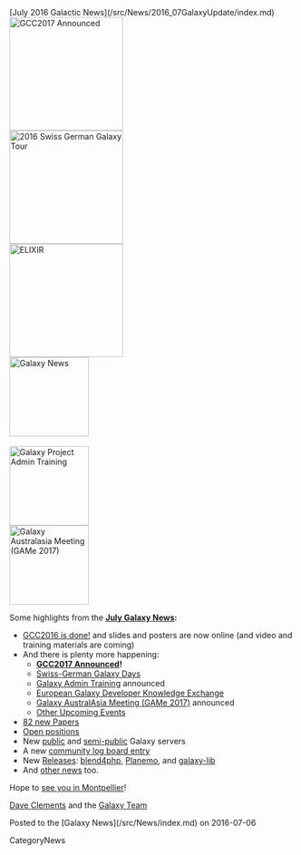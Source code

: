 <div class='newsItemHeader'>[July 2016 Galactic News](/src/News/2016_07GalaxyUpdate/index.md)</div>

<div class='right'>
<a href='/src/GalaxyUpdates/2016_07/index.md#gcc2017-26-30-june-2017-montpellier-france'><img src="/src/Images/Logos/GCC2107.png" alt="GCC2017 Announced" width="200" /></a><br />
<a href='/src/GalaxyUpdates/2016_07/index.md#swiss-german-galaxy-days'><img src="/src/Images/Logos/SG2016T.V2_logo.png" alt="2016 Swiss German Galaxy Tour" width="200" /></a><br />
<a href='/src/GalaxyUpdates/2016_07/index.md#european-galaxy-developer-knowledge-exchange'><img src="/src/Images/Logos/ElixirNoTextLogo.png" alt="ELIXIR" width="200" /></a>
</div>
<div class='right'>
<a href='/src/GalaxyUpdates/2016_07/index.md'><img src="/src/Images/GalaxyLogos/GalaxyNews.png" alt="Galaxy News" width=140 /></a><br /><br />
<a href='/src/GalaxyUpdates/2016_07/index.md#galaxy-admin-training-november-7-11-salt-lake-city-utah'><img src="/src/Images/Logos/AdminTraining2016-500.png" alt="Galaxy Project Admin Training" width=140" /></a><br />
<a href='/src/GalaxyUpdates/2016_07/index.md#galaxy-australasia-meeting-game-2017-3-9-february-melbourne'><img src="/src/Images/Logos/GAMeLogo200.png" alt="Galaxy Australasia Meeting (GAMe 2017)" width="140" /></a>
</div>

Some highlights from the **[July Galaxy News](/src/GalaxyUpdates/2016_07/index.md):**

* [GCC2016 is done!](/src/GalaxyUpdates/2016_07/index.md#gcc2016-is-done) and slides and posters are now online (and video and training materials are coming)
* And there is plenty more happening:
  * **[GCC2017 Announced](/src/GalaxyUpdates/2016_07/index.md#gcc2017-26-30-june-2017-montpellier-france)!**
  * [Swiss-German Galaxy Days](/src/GalaxyUpdates/2016_07/index.md#swiss-german-galaxy-days)
  * [Galaxy Admin Training](/src/GalaxyUpdates/2016_07/index.md#galaxy-admin-training-november-7-11-salt-lake-city-utah) announced
  * [European Galaxy Developer Knowledge Exchange](/src/GalaxyUpdates/2016_07/index.md#european-galaxy-developer-knowledge-exchange)
  * [Galaxy AustralAsia Meeting (GAMe 2017)](/src/GalaxyUpdates/2016_07/index.md#galaxy-australasia-meeting-game-2017-3-9-february-melbourne) announced
  * [Other Upcoming Events](/src/GalaxyUpdates/2016_07/index.md#upcoming-events)
* [82 new Papers](/src/GalaxyUpdates/2016_07/index.md#new-papers)
* [Open positions](/src/GalaxyUpdates/2016_07/index.md#whos-hiring)
* New [public](/src/GalaxyUpdates/2016_07/index.md#new-public-galaxy-servers) and [semi-public](/src/GalaxyUpdates/2016_07/index.md#semi-public-galaxy-servers) Galaxy servers
* A new [community log board entry](/src/GalaxyUpdates/2016_07/index.md#galaxy-community-hubs)
* New [Releases](/src/GalaxyUpdates/2016_07/index.md#releases): [blend4php](/src/GalaxyUpdates/2016_07/index.md#blend4php-01-alpha), [Planemo](/src/GalaxyUpdates/2016_07/index.md#planemo-0270), and [galaxy-lib](/src/GalaxyUpdates/2016_07/index.md#galaxy-lib-1678---1679)
* And [other news](/src/GalaxyUpdates/2016_07/index.md#other-news) too.

Hope to [see you in Montpellier](/src/GalaxyUpdates/2016_07/index.md#gcc2017-26-30-june-2017-montpellier-france)!

[Dave Clements](/src/DaveClements/index.md) and the [Galaxy Team](/src/GalaxyTeam/index.md)

<div class='newsItemFooter'>Posted to the [Galaxy News](/src/News/index.md) on 2016-07-06</div>

CategoryNews
